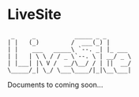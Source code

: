 LiveSite
========

```
 _     _           _____ _ _
| |   (_)         /  ___(_) |
| |    ___   _____\ `--. _| |_ ___
| |   | \ \ / / _ \`--. \ | __/ _ \
| |___| |\ V /  __/\__/ / | ||  __/
\_____/_| \_/ \___\____/|_|\__\___|
```

Documents to coming soon...
